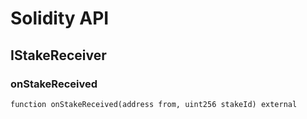 # Solidity API

## IStakeReceiver

### onStakeReceived

```solidity
function onStakeReceived(address from, uint256 stakeId) external
```

